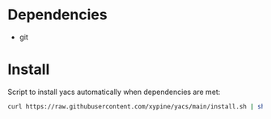 # Dependencies
- git
# Install
Script to install yacs automatically when dependencies are met:
```sh
curl https://raw.githubusercontent.com/xypine/yacs/main/install.sh | sh
